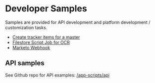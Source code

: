 # Developer Samples

Samples are provided for API development and platform development / customization tasks.

- [Create tracker items for a master](add-tracker-items-to-master.md)
- [Filestore Script Job for OCR](scripted_job_ocr_setup.md)
- [Marketo Webhook](marketo_webhook.md)

## API samples

See Github repo for API examples: [/app-scripts/api](https://github.com/consected/restructure/tree/develop/app-scripts/api)
